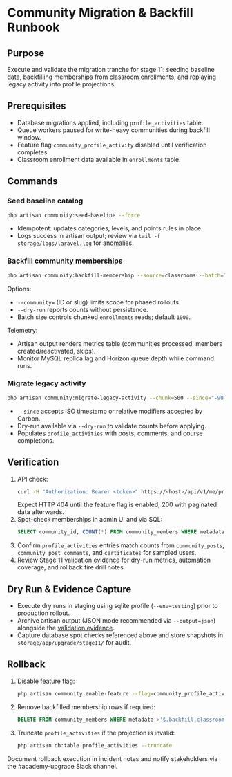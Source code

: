 # Community Migration & Backfill Runbook

## Purpose

Execute and validate the migration tranche for stage 11: seeding baseline data, backfilling memberships from classroom enrollments, and replaying legacy activity into profile projections.

## Prerequisites

- Database migrations applied, including `profile_activities` table.
- Queue workers paused for write-heavy communities during backfill window.
- Feature flag `community_profile_activity` disabled until verification completes.
- Classroom enrollment data available in `enrollments` table.

## Commands

### Seed baseline catalog

```bash
php artisan community:seed-baseline --force
```

- Idempotent: updates categories, levels, and points rules in place.
- Logs success in artisan output; review via `tail -f storage/logs/laravel.log` for anomalies.

### Backfill community memberships

```bash
php artisan community:backfill-membership --source=classrooms --batch=1000
```

Options:

- `--community=` (ID or slug) limits scope for phased rollouts.
- `--dry-run` reports counts without persistence.
- Batch size controls chunked `enrollments` reads; default `1000`.

Telemetry:

- Artisan output renders metrics table (communities processed, members created/reactivated, skips).
- Monitor MySQL replica lag and Horizon queue depth while command runs.

### Migrate legacy activity

```bash
php artisan community:migrate-legacy-activity --chunk=500 --since="-90 days"
```

- `--since` accepts ISO timestamp or relative modifiers accepted by Carbon.
- Dry-run available via `--dry-run` to validate counts before applying.
- Populates `profile_activities` with posts, comments, and course completions.

## Verification

1. API check:
   ```bash
   curl -H "Authorization: Bearer <token>" https://<host>/api/v1/me/profile-activity
   ```
   Expect HTTP 404 until the feature flag is enabled; 200 with paginated data afterwards.
2. Spot-check memberships in admin UI and via SQL:
   ```sql
   SELECT community_id, COUNT(*) FROM community_members WHERE metadata->'$.backfill.classrooms' IS NOT NULL GROUP BY 1;
   ```
3. Confirm `profile_activities` entries match counts from `community_posts`, `community_post_comments`, and `certificates` for sampled users.
4. Review [Stage 11 validation evidence](../artifacts/stage11_validation.md) for dry-run metrics, automation coverage, and rollback fire drill notes.

## Dry Run & Evidence Capture

- Execute dry runs in staging using sqlite profile (`--env=testing`) prior to production rollout.
- Archive artisan output (JSON mode recommended via `--output=json`) alongside the [validation evidence](../artifacts/stage11_validation.md).
- Capture database spot checks referenced above and store snapshots in `storage/app/upgrade/stage11/` for audit.

## Rollback

1. Disable feature flag:
   ```bash
   php artisan community:enable-feature --flag=community_profile_activity --percentage=0 --force
   ```
2. Remove backfilled membership rows if required:
   ```sql
   DELETE FROM community_members WHERE metadata->'$.backfill.classrooms.idempotency_key' IS NOT NULL;
   ```
3. Truncate `profile_activities` if the projection is invalid:
   ```bash
   php artisan db:table profile_activities --truncate
   ```

Document rollback execution in incident notes and notify stakeholders via the #academy-upgrade Slack channel.
